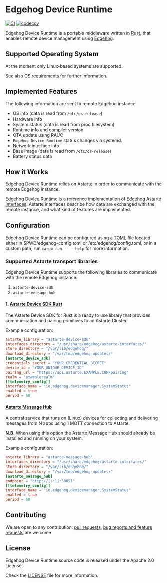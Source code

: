 <!---
  Copyright 2022 SECO Mind Srl

  SPDX-License-Identifier: Apache-2.0
-->

# Edgehog Device Runtime

[![CI](https://github.com/edgehog-device-manager/edgehog-device-runtime/actions/workflows/check.yaml/badge.svg?branch=main)](https://github.com/edgehog-device-manager/edgehog-device-runtime/actions/workflows/check.yaml?branch=master)
[![codecov](https://codecov.io/gh/edgehog-device-manager/edgehog-device-runtime/branch/main/graph/badge.svg)](https://app.codecov.io/gh/edgehog-device-manager)

Edgehog Device Runtime is a portable middleware written in [Rust](https://www.rust-lang.org/), that
enables remote device management using [Edgehog](https://github.com/edgehog-device-manager/edgehog).

## Supported Operating System

At the moment only Linux-based systems are supported.

See also [OS requirements](doc/os_requirements.md) for further information.

## Implemented Features

The following information are sent to remote Edgehog instance:

- OS info (data is read from `/etc/os-release`)
- Hardware info
- System status (data is read from proc filesystem)
- Runtime info and compiler version
- OTA update using RAUC
- `Edgehog Device Runtime` status changes via systemd.
- Network interface info
- Base image (data is read from `/etc/os-release`)
- Battery status data

## How it Works

Edgehog Device Runtime relies on [Astarte](https://github.com/astarte-platform/astarte) in order to
communicate with the remote Edgehog instance.

Edgehog Device Runtime is a reference implementation of
[Edgehog Astarte Interfaces](https://github.com/edgehog-device-manager/edgehog-astarte-interfaces).
Astarte interfaces describe how data are exchanged with the remote instance, and what kind of
features are implemented.

## Configuration

Edgehog Device Runtime can be configured using a [TOML](https://en.wikipedia.org/wiki/TOML) file
located either in $PWD/edgehog-config.toml or /etc/edgehog/config.toml, or in a custom path, run
`cargo run -- --help` for more information.


### Supported Astarte transport libraries
Edgehog Device Runtime supports the following libraries to communicate with the remote Edgehog
instance:

1. `astarte-device-sdk`
2. `astarte-message-hub`

#### 1. [Astarte Device SDK Rust](https://github.com/astarte-platform/astarte-device-sdk-rust)
The Astarte Device SDK for Rust is a ready to use library that provides communication and pairing
primitives to an Astarte Cluster.

Example configuration:

```toml
astarte_library = "astarte-device-sdk"
interfaces_directory = "/usr/share/edgehog/astarte-interfaces/"
store_directory = "/var/lib/edgehog/"
download_directory = "/var/tmp/edgehog-updates/"
[astarte_device_sdk]
credentials_secret = "YOUR_CREDENTIAL_SECRET"
device_id = "YOUR_UNIQUE_DEVICE_ID"
pairing_url = "https://api.astarte.EXAMPLE.COM/pairing"
realm = "examplerealm"
[[telemetry_config]]
interface_name = "io.edgehog.devicemanager.SystemStatus"
enabled = true
period = 60
```

#### [Astarte Message Hub](https://github.com/astarte-platform/astarte-message-hub)
A central service that runs on (Linux) devices for collecting and delivering messages from N apps
using 1 MQTT connection to Astarte.

**N.B.** When using this option the Astarte Message Hub should already be installed and running
on your system.

Example configuration:

```toml
astarte_library = "astarte-message-hub"
interfaces_directory = "/usr/share/edgehog/astarte-interfaces/"
store_directory = "/var/lib/edgehog/"
download_directory = "/var/tmp/edgehog-updates/"
[astarte_message_hub]
endpoint = "http://[::1]:50051"
[[telemetry_config]]
interface_name = "io.edgehog.devicemanager.SystemStatus"
enabled = true
period = 60
```

## Contributing

We are open to any contribution:
[pull requests](https://github.com/edgehog-device-manager/edgehog-device-runtime/pulls),
[bug reports and feature requests](https://github.com/edgehog-device-manager/edgehog-device-runtime/issues)
are welcome.

## License

Edgehog Device Runtime source code is released under the Apache 2.0 License.

Check the [LICENSE](LICENSE) file for more information.
